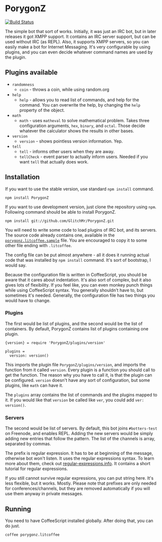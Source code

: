 PorygonZ
========

[![Build Status](https://travis-ci.org/GlitchMr/PorygonZ.png?branch=master)](https://travis-ci.org/GlitchMr/PorygonZ)

The simple bot that sort of works. Initially, it was just an IRC bot,
but in later releases it got XMPP support. It contains an IRC server
support, but can be used without IRC (as REPL). Also, it supports XMPP
servers, so you can easily make a bot for Internet Messaging. It's very
configurable by using plugins, and you can even decide whatever command
names are used by the plugin.

## Plugins available

* `randomness`
  * `coin` - throws a coin, while using random.org
* `help`
  * `help` - allows you to read list of commands, and help for the
    command. You can overwrite the help, by changing the `help`
    property of the object.
* `math`
  * `math` - uses `matheval` to solve mathematical problem. Takes three
    configuration arguments, `hex`, `binary`, and `octal`. Those decide
    whatever the calculator shows the results in other bases.
* `version`
  * `version` - shows pointless version information. Yep.
* `tell`
  * `tell` - informs other users when they are away.
  * `tellCheck` - event parser to actually inform users. Needed if you
    want `tell` that actually does work.

## Installation

If you want to use the stable version, use standard `npm install`
command.

    npm install PorygonZ

If you want to use development version, just clone the repository using
`npm`. Following command should be able to install PorygonZ.

    npm install git://github.com/GlitchMr/PorygonZ.git

You will need to write some code to load plugins of IRC bot, and its
servers. The source code already contains one, available in the
[`porygonz.litcoffee.sample`](porygonz.litcoffee.sample) file. You are
encouraged to copy it to some other file ending with `.litcoffee`.

The config file can be put almost anywhere - all it does it running
actual code that was installed by `npm install` command. It's sort of
bootstrap, I would say.

Because the configuration file is written in CoffeeScript, you should
be aware that it cares about indentation. It's also sort of complex,
but it also gives lots of flexibility. If you feel like, you can even
monkey punch things while using CoffeeScript syntax. You generally
shouldn't have to, but sometimes it's needed. Generally, the
configuration file has two things you would have to change.

### Plugins

The first would be list of plugins, and the second would be
the list of containers. By default, PorygonZ contains list of plugins
containing one plugin.

    {version} = require 'PorygonZ/plugins/version'

    plugins =
      version: version()

This imports the plugin file `PorygonZ/plugins/version`, and imports
the function from it called `version`. Every plugin is a function you
should call to get the function. The reason why you have to call it,
is that the plugin can be configured. `version` doesn't have any sort
of configuration, but some plugins, like `math` can have it.

The `plugins` array contains the list of commands and the plugins
mapped to it. If you would like that `version` be called like `ver`,
you could add `ver: version()`.

### Servers

The second would be list of servers. By default, this bot joins
`#botters-test` on Freenode, and enables REPL. Adding the new servers
would be simply adding new entries that follow the pattern. The list
of the channels is array, separated by commas.

The prefix is regular expression. It has to be at beginning of the
message, otherwise bot won't listen. It uses the regular expressions
syntax. To learn more about them, check out
[regular-expressions.info](http://www.regular-expressions.info/).
It contains a short tutorial for regular expressions.

If you still cannot survive regular expressions, you can put string
here. It's less flexible, but it works. Mostly. Please note that
prefixes are only needed for conferences/channels, but they are removed
automatically if you will use them anyway in private messages.

## Running

You need to have CoffeeScript installed globally. After doing that,
you can do just.

    coffee porygonz.litcoffee
